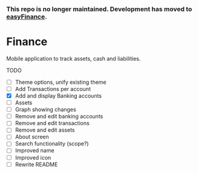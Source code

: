 ### This repo is no longer maintained. Development has moved to [easyFinance](https://github.com/araymondmiracosta/easyFinance).

# Finance
Mobile application to track assets, cash and liabilities.

TODO
- [ ] Theme options, unify existing theme
- [ ] Add Transactions per account
- [X] Add and display Banking accounts
- [ ] Assets
- [ ] Graph showing changes
- [ ] Remove and edit banking accounts
- [ ] Remove and edit transactions
- [ ] Remove and edit assets
- [ ] About screen
- [ ] Search functionality (scope?)
- [ ] Improved name
- [ ] Improved icon
- [ ] Rewrite README

